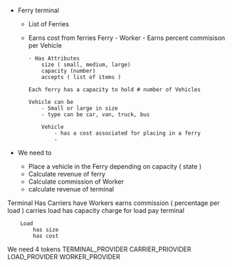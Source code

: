- Ferry terminal

  - List of Ferries
  - Earns cost from ferries
    Ferry - Worker - Earns percent commisison per Vehicle

        - Has Attributes
            size ( small, medium, large)
            capacity (number)
            accepts ( list of items )

        Each ferry has a capacity to hold # number of Vehicles

        Vehicle can be
            - Small or large in size
            - type can be car, van, truck, bus

            Vehicle
                - has a cost associated for placing in a ferry
                -


- We need to
  - Place a vehicle in the Ferry depending on capacity ( state )
  - Calculate revenue of ferry
  - Calculate commission of Worker
  - calculate revenue of terminal

Terminal
Has Carriers
have Workers
earns commission ( percentage per load )
carries load
has capacity
charge for load
pay terminal

        Load
            has size
            has cost

We need 4 tokens
TERMINAL_PROVIDER
CARRIER_PRIOVIDER
LOAD_PROVIDER
WORKER_PROVIDER
